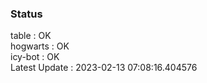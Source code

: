 ### Status


table : OK  
hogwarts : OK  
icy-bot : OK  
Latest Update : 2023-02-13 07:08:16.404576
